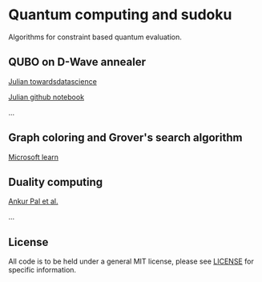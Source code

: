 # Quantum computing and sudoku

Algorithms for constraint based quantum evaluation.

## QUBO on D-Wave annealer

[Julian towardsdatascience](https://towardsdatascience.com/solving-sudoku-with-a-quantum-power-up-5bb4f64f3944)

[Julian github notebook](https://github.com/ju2ez/quantum_annealing_sudoku/blob/main/quantum_annealing_sudoku_9x9.ipynb)

...

## Graph coloring and Grover's search algorithm
[Microsoft learn](https://learn.microsoft.com/en-us/samples/microsoft/quantum/solving-sudoku-using-grovers-algorithm/)

## Duality computing

[Ankur Pal et al.](https://www.researchgate.net/profile/Bikash-Behera/publication/326978036_Solving_Sudoku_game_using_a_hybrid_classical-quantum_algorithm/links/5b6f040992851ca65055deb1/Solving-Sudoku-game-using-a-hybrid-classical-quantum-algorithm.pdf)

...

## License

All code is to be held under a general MIT license, please see [LICENSE](https://github.com/willeagren/sudoqu/blob/bebef7c975212e629044dc8b582dda54f95e0074/LICENSE) for specific information.
